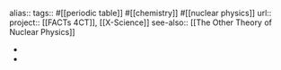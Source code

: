 alias::
tags:: #[[periodic table]] #[[chemistry]] #[[nuclear physics]]
url:: 
project:: [[FACTs 4CT]], [[X-Science]] 
see-also:: [[The Other Theory of Nuclear Physics]]

-
-